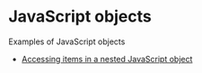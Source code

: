 # JavaScript objects

Examples of JavaScript objects

- [Accessing items in a nested JavaScript object](js-nested-object/)